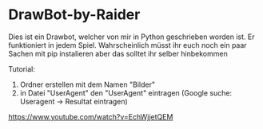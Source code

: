 # DrawBot-by-Raider
Dies ist ein Drawbot, welcher von mir in Python geschrieben worden ist. Er funktioniert in jedem Spiel.
Wahrscheinlich müsst ihr euch noch ein paar Sachen mit pip instalieren aber das solltet ihr selber hinbekommen

Tutorial:
1. Ordner erstellen mit dem Namen "Bilder"
2. in Datei "UserAgent" den "UserAgent" eintragen (Google suche: Useragent -> Resultat eintragen)


https://www.youtube.com/watch?v=EchWjjetQEM
